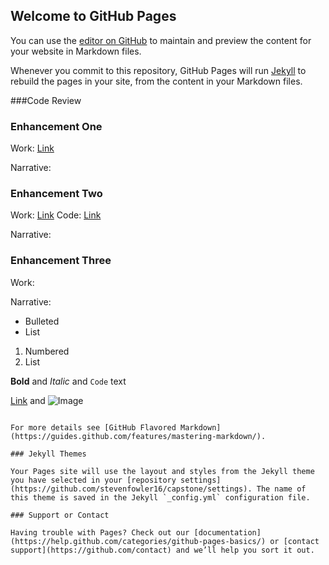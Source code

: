 ## Welcome to GitHub Pages

You can use the [editor on GitHub](https://github.com/stevenfowler16/capstone/edit/master/README.md) to maintain and preview the content for your website in Markdown files.

Whenever you commit to this repository, GitHub Pages will run [Jekyll](https://jekyllrb.com/) to rebuild the pages in your site, from the content in your Markdown files.

###Code Review


### Enhancement One
Work: [Link](https://stevenfowler.dev)

Narrative:

### Enhancement Two 
Work: [Link](https://metar.stevenfowler.dev)
Code: [Link](https://github.com/stevenfowler16/Metar-webapp)

Narrative:

### Enhancement Three
Work: 

Narrative: 

- Bulleted
- List

1. Numbered
2. List

**Bold** and _Italic_ and `Code` text

[Link](url) and ![Image](src)
```

For more details see [GitHub Flavored Markdown](https://guides.github.com/features/mastering-markdown/).

### Jekyll Themes

Your Pages site will use the layout and styles from the Jekyll theme you have selected in your [repository settings](https://github.com/stevenfowler16/capstone/settings). The name of this theme is saved in the Jekyll `_config.yml` configuration file.

### Support or Contact

Having trouble with Pages? Check out our [documentation](https://help.github.com/categories/github-pages-basics/) or [contact support](https://github.com/contact) and we’ll help you sort it out.
